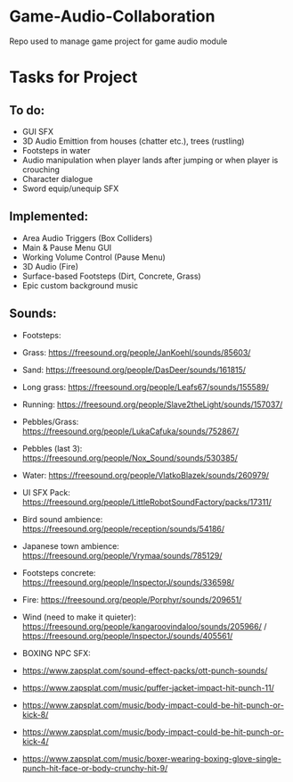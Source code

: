 # Game-Audio-Collaboration
Repo used to manage game project for game audio module

# Tasks for Project

## To do:  
  - GUI SFX
  - 3D Audio Emittion from houses (chatter etc.), trees (rustling)
  - Footsteps in water
  - Audio manipulation when player lands after jumping or when player is crouching
  - Character dialogue
  - Sword equip/unequip SFX
  
## Implemented:  
  - Area Audio Triggers (Box Colliders)
  - Main & Pause Menu GUI
  - Working Volume Control (Pause Menu)
  - 3D Audio (Fire)
  - Surface-based Footsteps (Dirt, Concrete, Grass)
  - Epic custom background music 




## Sounds:
- Footsteps:
- Grass: https://freesound.org/people/JanKoehl/sounds/85603/
- Sand: https://freesound.org/people/DasDeer/sounds/161815/
- Long grass: https://freesound.org/people/Leafs67/sounds/155589/
- Running: https://freesound.org/people/Slave2theLight/sounds/157037/
- Pebbles/Grass: https://freesound.org/people/LukaCafuka/sounds/752867/
- Pebbles (last 3): https://freesound.org/people/Nox_Sound/sounds/530385/
- Water: https://freesound.org/people/VlatkoBlazek/sounds/260979/

- UI SFX Pack: https://freesound.org/people/LittleRobotSoundFactory/packs/17311/
- Bird sound ambience: https://freesound.org/people/reception/sounds/54186/
- Japanese town ambience: https://freesound.org/people/Vrymaa/sounds/785129/
- Footsteps concrete: https://freesound.org/people/InspectorJ/sounds/336598/
- Fire: https://freesound.org/people/Porphyr/sounds/209651/
- Wind (need to make it quieter): https://freesound.org/people/kangaroovindaloo/sounds/205966/ / https://freesound.org/people/InspectorJ/sounds/405561/

- BOXING NPC SFX:
- https://www.zapsplat.com/sound-effect-packs/ott-punch-sounds/
- https://www.zapsplat.com/music/puffer-jacket-impact-hit-punch-11/
- https://www.zapsplat.com/music/body-impact-could-be-hit-punch-or-kick-8/
- https://www.zapsplat.com/music/body-impact-could-be-hit-punch-or-kick-4/
- https://www.zapsplat.com/music/boxer-wearing-boxing-glove-single-punch-hit-face-or-body-crunchy-hit-9/
